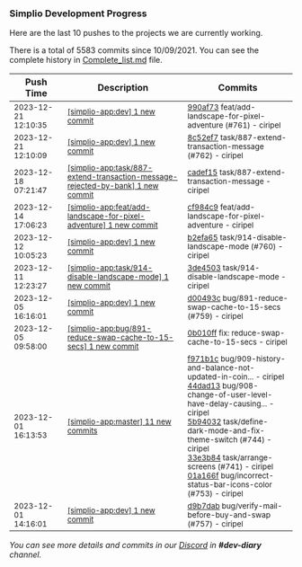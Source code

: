 
### Simplio Development Progress

Here are the last 10 pushes to the projects we are currently working.

There is a total of 5583 commits since 10/09/2021. You can see the complete history in
 [Complete_list.md](Complete_list.md) file.

| Push Time | Description | Commits |
| --- | --- | --- |
| <sub>2023-12-21 12:10:35</sub> | <sub>[[simplio-app:dev] 1 new commit](https://github.com/SimplioOfficial/simplio-app/commit/990af7318f823276f16a1dd7f052aca13a939c22)</sub> | <sub>[990af73](https://github.com/SimplioOfficial/simplio-app/commit/990af7318f823276f16a1dd7f052aca13a939c22) feat/add-landscape-for-pixel-adventure (#761) - ciripel</sub> |
| <sub>2023-12-21 12:10:09</sub> | <sub>[[simplio-app:dev] 1 new commit](https://github.com/SimplioOfficial/simplio-app/commit/8c52ef7b95e1355f806ae756355cdcb17bf88f4b)</sub> | <sub>[8c52ef7](https://github.com/SimplioOfficial/simplio-app/commit/8c52ef7b95e1355f806ae756355cdcb17bf88f4b) task/887-extend-transaction-message (#762) - ciripel</sub> |
| <sub>2023-12-18 07:21:47</sub> | <sub>[[simplio-app:task/887-extend-transaction-message-rejected-by-bank] 1 new commit](https://github.com/SimplioOfficial/simplio-app/commit/cadef15a748b42024b611025c98f6230945bad2e)</sub> | <sub>[cadef15](https://github.com/SimplioOfficial/simplio-app/commit/cadef15a748b42024b611025c98f6230945bad2e) task/887-extend-transaction-message - ciripel</sub> |
| <sub>2023-12-14 17:06:23</sub> | <sub>[[simplio-app:feat/add-landscape-for-pixel-adventure] 1 new commit](https://github.com/SimplioOfficial/simplio-app/commit/cf984c9c20a836823669218f47a1fdc2c6e12062)</sub> | <sub>[cf984c9](https://github.com/SimplioOfficial/simplio-app/commit/cf984c9c20a836823669218f47a1fdc2c6e12062) feat/add-landscape-for-pixel-adventure - ciripel</sub> |
| <sub>2023-12-12 10:05:23</sub> | <sub>[[simplio-app:dev] 1 new commit](https://github.com/SimplioOfficial/simplio-app/commit/b2efa65d0fbec355ef6a0427669733d293762e7c)</sub> | <sub>[b2efa65](https://github.com/SimplioOfficial/simplio-app/commit/b2efa65d0fbec355ef6a0427669733d293762e7c) task/914-disable-landscape-mode (#760) - ciripel</sub> |
| <sub>2023-12-11 12:23:27</sub> | <sub>[[simplio-app:task/914-disable-landscape-mode] 1 new commit](https://github.com/SimplioOfficial/simplio-app/commit/3de450343daabb4a2fa9da5ba55fd0723930c6f4)</sub> | <sub>[3de4503](https://github.com/SimplioOfficial/simplio-app/commit/3de450343daabb4a2fa9da5ba55fd0723930c6f4) task/914-disable-landscape-mode - ciripel</sub> |
| <sub>2023-12-05 16:16:01</sub> | <sub>[[simplio-app:dev] 1 new commit](https://github.com/SimplioOfficial/simplio-app/commit/d00493cb5ce0bb91db0b54009ba9643c160ff159)</sub> | <sub>[d00493c](https://github.com/SimplioOfficial/simplio-app/commit/d00493cb5ce0bb91db0b54009ba9643c160ff159) bug/891-reduce-swap-cache-to-15-secs (#759) - ciripel</sub> |
| <sub>2023-12-05 09:58:00</sub> | <sub>[[simplio-app:bug/891-reduce-swap-cache-to-15-secs] 1 new commit](https://github.com/SimplioOfficial/simplio-app/commit/0b010ff24d356c8f731685ab3b58f97deed8cc57)</sub> | <sub>[0b010ff](https://github.com/SimplioOfficial/simplio-app/commit/0b010ff24d356c8f731685ab3b58f97deed8cc57) fix: reduce-swap-cache-to-15-secs - ciripel</sub> |
| <sub>2023-12-01 16:13:53</sub> | <sub>[[simplio-app:master] 11 new commits](https://github.com/SimplioOfficial/simplio-app/compare/4dfbfd17f657...d88b3596eaa7)</sub> | <sub>[f971b1c](https://github.com/SimplioOfficial/simplio-app/commit/f971b1c72bb1eed96046c4ef56fafd0c3feef193) bug/909-history-and-balance-not-updated-in-coin... - ciripel<br>[44dad13](https://github.com/SimplioOfficial/simplio-app/commit/44dad1372cf6ca23b2a41a2a6c6e48e21976ffda) bug/908-change-of-user-level-have-delay-causing... - ciripel<br>[5b94032](https://github.com/SimplioOfficial/simplio-app/commit/5b94032b45cc0add461337686f45e0d428f294fe) task/define-dark-mode-and-fix-theme-switch (#744) - ciripel<br>[33e3b84](https://github.com/SimplioOfficial/simplio-app/commit/33e3b846bf666598e7dbc36263bae84359be3f50) task/arrange-screens (#741) - ciripel<br>[01a166f](https://github.com/SimplioOfficial/simplio-app/commit/01a166f42d854640d06e779f9e50b07c6cfb5a69) bug/incorrect-status-bar-icons-color (#753) - ciripel</sub> |
| <sub>2023-12-01 14:16:01</sub> | <sub>[[simplio-app:dev] 1 new commit](https://github.com/SimplioOfficial/simplio-app/commit/d9b7dab9a074b91761fd833c78177568d58f0325)</sub> | <sub>[d9b7dab](https://github.com/SimplioOfficial/simplio-app/commit/d9b7dab9a074b91761fd833c78177568d58f0325) bug/verify-mail-before-buy-and-swap (#757) - ciripel</sub> |

_You can see more details and commits in our [Discord](https://discord.gg/aKhjuwZmdP) in **#dev-diary** channel._
